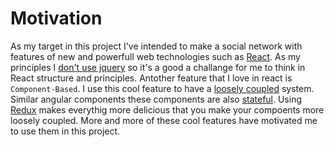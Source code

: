 # Motivation

As my target in this project I've intended to make a social network with features of new and powerfull web technologies such as [React](https://facebook.github.io/react/). As my principles I [don't use jquery](https://www.quora.com/Should-I-use-React-with-jQuery) so it's a good a challange for me to think in React structure and principles. Antother feature that I love in react is `Component-Based`. I use this cool feature to have a [loosely coupled](https://en.wikipedia.org/wiki/Loose_coupling) system. Similar angular components these components are also [stateful](https://toddmotto.com/stateful-stateless-components). Using [Redux]() makes everythig more delicious that you make your compoents more loosely coupled. More and more of these cool features have motivated me to use them in this project.